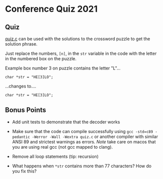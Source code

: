 # Conference Quiz 2021

## Quiz

[quiz.c](./quiz.c) can be used with the solutions to the crossword puzzle to get the solution phrase.

Just replace the numbers, ```[n]```, in the ```str``` variable in the code with the letter in the numbered box on the puzzle.

Example box number 3 on puzzle contains the letter "L"...

```char *str = "HE[3]LO";```

...changes to....

```char *str = "HE[3]LO";```

## Bonus Points

- Add unit tests to demonstrate that the decoder works

- Make sure that the code can compile successfully using ```gcc -std=c89 -pedantic -Werror -Wall -Wextra quiz.c``` or another compiler with similar ANSI 89 and strictest warnings as errors. *Note* take care on macos that you are using real gcc (not gcc mapped to clang).

- Remove all loop statements (tip: recursion)

- What happens when ```*str``` contains more than 77 characters? How do you fix this?